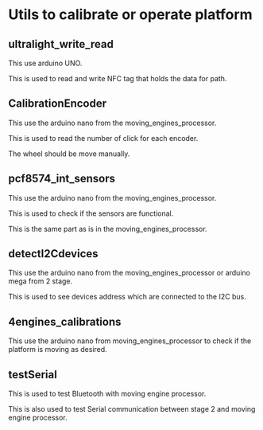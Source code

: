 # Utils to calibrate or operate platform

## ultralight_write_read

This use arduino UNO.

This is used to read and write NFC tag that holds the data for path.

## CalibrationEncoder

This use the arduino nano from the moving_engines_processor.

This is used to read the number of click for each encoder.

The wheel should be move manually.

## pcf8574_int_sensors

This use the arduino nano from the moving_engines_processor.

This is used to check if the sensors are functional.

This is the same part as is in the moving_engines_processor.

## detectI2Cdevices

This use the arduino nano from the moving_engines_processor or arduino mega from 2 stage.

This is used to see devices address which are connected to the I2C bus.

## 4engines_calibrations 

This use the arduino nano from moving_engines_processor to check if the platform is moving as desired.


## testSerial

This is used to test Bluetooth with moving engine processor.

This is also used to test Serial communication between stage 2 and moving engine processor.
